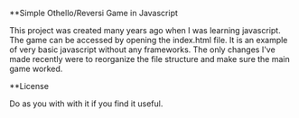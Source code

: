 **Simple Othello/Reversi Game in Javascript

This project was created many years ago when I was learning javascript. 
The game can be accessed by opening the index.html file. It is an example of very basic javascript without any frameworks. 
The only changes I've made recently were to reorganize the file structure and make sure the main game worked. 

**License

Do as you with with it if you find it useful.   
